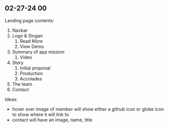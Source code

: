 ## 02-27-24 00
Landing page contents:
1. Navbar
2. Logo & Slogan
    1. Read More
    2. View Demo
3. Summary of app mission
    1. Video
4. Story
    1. Initial proposal
    2. Production
    3. Accolades
5. The team
6. Contact

Ideas:
- hover over image of member will show either a github icon or globe icon to show where it will link to
- contact will have an image, name, title
